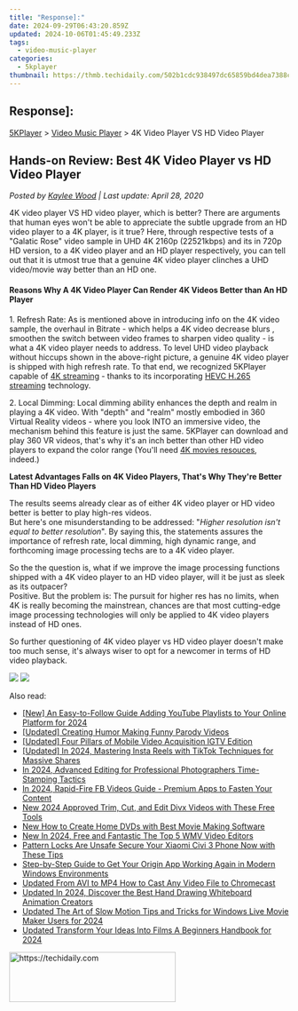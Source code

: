 ```yaml
---
title: "Response]:"
date: 2024-09-29T06:43:20.859Z
updated: 2024-10-06T01:45:49.233Z
tags:
  - video-music-player
categories:
  - 5kplayer
thumbnail: https://thmb.techidaily.com/502b1cdc938497dc65859bd4dea7388cbc83b5388aae8627911832c708fd7626.jpg
---
```


## Response]:

[5KPlayer](https://tools.techidaily.com/5kplayer/products/) \> [Video Music Player](https://tools.techidaily.com/5kplayer/video-music-player/) \> 4K Video Player VS HD Video Player

## Hands-on Review: Best 4K Video Player vs HD Video Player

 _Posted by [Kaylee Wood](https://www.quora.com/profile/Amanda-Hu-21) | Last update: April 28, 2020_

4K video player VS HD video player, which is better? There are arguments that human eyes won't be able to appreciate the subtle upgrade from an HD video player to a 4K player, is it true? Here, through respective tests of a "Galatic Rose" video sample in UHD 4K 2160p (22521kbps) and its in 720p HD version, to a 4K video player and an HD player respectively, you can tell out that it is utmost true that a genuine 4K video player clinches a UHD video/movie way better than an HD one.

#### **Reasons Why A 4K Video Player Can Render 4K Videos Better than An HD Player**

1\. Refresh Rate: As is mentioned above in introducing info on the 4K video sample, the overhaul in Bitrate - which helps a 4K video decrease blurs , smoothen the switch between video frames to sharpen video quality - is what a 4K video player needs to address. To level UHD video playback without hiccups shown in the above-right picture, a genuine 4K video player is shipped with high refresh rate. To that end, we recognized 5KPlayer capable of [4K streaming](https://tools.techidaily.com/5kplayer/airplay/) \- thanks to its incorporating [HEVC H.265 streaming](https://tools.techidaily.com/5kplayer/airplay/) technology.

2\. Local Dimming: Local dimming ability enhances the depth and realm in playing a 4K video. With "depth" and "realm" mostly embodied in 360 Virtual Reality videos - where you look INTO an immersive video, the mechanism behind this feature is just the same. 5KPlayer can download and play 360 VR videos, that's why it's an inch better than other HD video players to expand the color range (You'll need [4K movies resouces](https://tools.techidaily.com/5kplayer/youtube-download/), indeed.)

**Latest Advantages Falls on 4K Video Players, That's Why They're Better Than HD Video Players**

The results seems already clear as of either 4K video player or HD video better is better to play high-res videos.  
 But here's one misunderstanding to be addressed: "_Higher resolution isn't equal to better resolution_". By saying this, the statements assures the importance of refresh rate, local dimming, high dynamic range, and forthcoming image processing techs are to a 4K video player.

 So the the question is, what if we improve the image processing functions shipped with a 4K video player to an HD video player, will it be just as sleek as its outpacer?  
 Positive. But the problem is: The pursuit for higher res has no limits, when 4K is really becoming the mainstrean, chances are that most cutting-edge image processing technologies will only be applied to 4K video players instead of HD ones.

So further questioning of 4K video player vs HD video player doesn't make too much sense, it's always wiser to opt for a newcomer in terms of HD video playback.

[![](https://www.5kplayer.com/video-music-player/../button/freedownwhitewin.png)](https://tools.techidaily.com/5kplayer/products/) [![](https://www.5kplayer.com/video-music-player/../button/freedownbackmac.png)](https://tools.techidaily.com/5kplayer/products/)

<ins class="adsbygoogle"
     style="display:block"
     data-ad-format="autorelaxed"
     data-ad-client="ca-pub-7571918770474297"
     data-ad-slot="1223367746"></ins>

<ins class="adsbygoogle"
     style="display:block"
     data-ad-client="ca-pub-7571918770474297"
     data-ad-slot="8358498916"
     data-ad-format="auto"
     data-full-width-responsive="true"></ins>

<span class="atpl-alsoreadstyle">Also read:</span>
<div><ul>
<li><a href="https://facebook-video-footage.techidaily.com/new-an-easy-to-follow-guide-adding-youtube-playlists-to-your-online-platform-for-2024/"><u>[New] An Easy-to-Follow Guide Adding YouTube Playlists to Your Online Platform for 2024</u></a></li>
<li><a href="https://youtube-videos.techidaily.com/updated-creating-humor-making-funny-parody-videos/"><u>[Updated] Creating Humor Making Funny Parody Videos</u></a></li>
<li><a href="https://instagram-videos.techidaily.com/updated-four-pillars-of-mobile-video-acquisition-igtv-edition/"><u>[Updated] Four Pillars of Mobile Video Acquisition IGTV Edition</u></a></li>
<li><a href="https://instagram-video-recordings.techidaily.com/updated-in-2024-mastering-insta-reels-with-tiktok-techniques-for-massive-shares/"><u>[Updated] In 2024, Mastering Insta Reels with TikTok Techniques for Massive Shares</u></a></li>
<li><a href="https://extra-hints.techidaily.com/in-2024-advanced-editing-for-professional-photographers-time-stamping-tactics/"><u>In 2024, Advanced Editing for Professional Photographers Time-Stamping Tactics</u></a></li>
<li><a href="https://extra-skills.techidaily.com/in-2024-rapid-fire-fb-videos-guide-premium-apps-to-fasten-your-content/"><u>In 2024, Rapid-Fire FB Videos Guide - Premium Apps to Fasten Your Content</u></a></li>
<li><a href="https://video-ai-editor.techidaily.com/new-2024-approved-trim-cut-and-edit-divx-videos-with-these-free-tools/"><u>New 2024 Approved Trim, Cut, and Edit Divx Videos with These Free Tools</u></a></li>
<li><a href="https://video-ai-editor.techidaily.com/new-how-to-create-home-dvds-with-best-movie-making-software/"><u>New How to Create Home DVDs with Best Movie Making Software</u></a></li>
<li><a href="https://video-ai-editor.techidaily.com/new-in-2024-free-and-fantastic-the-top-5-wmv-video-editors/"><u>New In 2024, Free and Fantastic The Top 5 WMV Video Editors</u></a></li>
<li><a href="https://unlock-android.techidaily.com/pattern-locks-are-unsafe-secure-your-xiaomi-civi-3-phone-now-with-these-tips-by-drfone-android/"><u>Pattern Locks Are Unsafe Secure Your Xiaomi Civi 3 Phone Now with These Tips</u></a></li>
<li><a href="https://program-issues.techidaily.com/step-by-step-guide-to-get-your-origin-app-working-again-in-modern-windows-environments/"><u>Step-by-Step Guide to Get Your Origin App Working Again in Modern Windows Environments</u></a></li>
<li><a href="https://video-ai-editor.techidaily.com/updated-from-avi-to-mp4-how-to-cast-any-video-file-to-chromecast/"><u>Updated From AVI to MP4 How to Cast Any Video File to Chromecast</u></a></li>
<li><a href="https://video-ai-editor.techidaily.com/updated-in-2024-discover-the-best-hand-drawing-whiteboard-animation-creators/"><u>Updated In 2024, Discover the Best Hand Drawing Whiteboard Animation Creators</u></a></li>
<li><a href="https://video-ai-editor.techidaily.com/updated-the-art-of-slow-motion-tips-and-tricks-for-windows-live-movie-maker-users-for-2024/"><u>Updated The Art of Slow Motion Tips and Tricks for Windows Live Movie Maker Users for 2024</u></a></li>
<li><a href="https://video-ai-editor.techidaily.com/updated-transform-your-ideas-into-films-a-beginners-handbook-for-2024/"><u>Updated Transform Your Ideas Into Films A Beginners Handbook for 2024</u></a></li>
</ul></div>

<!-- affiliate ads begin -->
<a href="https://aligracehair.sjv.io/c/5597632/2006928/19272" target="_top" id="2006928">
  <img src="//a.impactradius-go.com/display-ad/19272-2006928" border="0" alt="https://techidaily.com" width="300" height="90"/>
</a>
<img height="0" width="0" src="https://aligracehair.sjv.io/i/5597632/2006928/19272" style="position:absolute;visibility:hidden;" border="0" />
<!-- affiliate ads end -->

